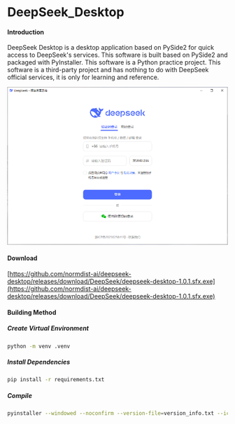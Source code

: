 # DeepSeek_Desktop

#### Introduction

DeepSeek Desktop is a desktop application based on PySide2 for quick access to DeepSeek's services.
This software is built based on PySide2 and packaged with PyInstaller.
This software is a Python practice project.
This software is a third-party project and has nothing to do with DeepSeek official services, it is only for learning and reference.

![ScreenShot](https://raw.githubusercontent.com/normdist-ai/deepseek-desktop/refs/heads/main/screenshot.png)

#### Download

[https://github.com/normdist-ai/deepseek-desktop/releases/download/DeepSeek/deepseek-desktop-1.0.1.sfx.exe](https://github.com/normdist-ai/deepseek-desktop/releases/download/DeepSeek/deepseek-desktop-1.0.1.sfx.exe)


#### Building Method

##### Create Virtual Environment
```bash
python -m venv .venv
```
##### Install Dependencies
```bash
pip install -r requirements.txt
```

##### Compile
```bash
pyinstaller --windowed --noconfirm --version-file=version_info.txt --icon=app/assets/favicon.ico --add-data 'app/assets;app/assets' --name "deepseek" main.py
```